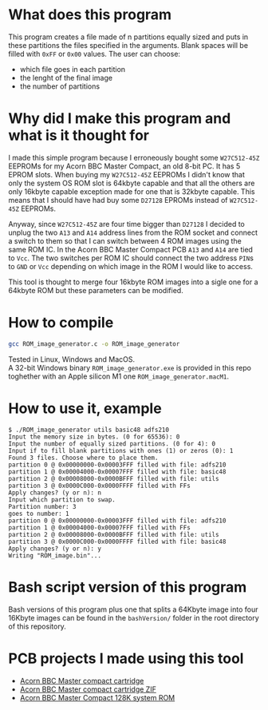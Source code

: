 # What does this program
This program creates a file made of n partitions equally sized and puts in these partitions the files specified in the arguments. Blank spaces will be filled with `0xFF` or `0x00` values.
The user can choose:
* which file goes in each partition
* the lenght of the final image
* the number of partitions

# Why did I make this program and what is it thought for
I made this simple program because I erroneously bought some `W27C512-45Z` EEPROMs for my Acorn BBC Master Compact, an old 8-bit PC.
It has 5 EPROM slots. When buying my `W27C512-45Z` EEPROMs I didn't know that only the system OS ROM slot is 64kbyte capable and that all the others are only 16kbyte capable exception made for one that is 32kbyte capable.
This means that I should have had buy some `D27128` EPROMs instead of `W27C512-45Z` EEPROMs.

Anyway, since `W27C512-45Z` are four time bigger than `D27128` I decided to unplug the two `A13` and `A14` address lines from the ROM socket and connect a switch to them so that I can switch between 4 ROM images using the same ROM IC. In the Acorn BBC Master Compact PCB `A13` and `A14` are tied to `Vcc`. The two switches per ROM IC should connect the two address `PIN`s to `GND` or `Vcc` depending on which image in the ROM I would like to access.

This tool is thought to merge four 16kbyte ROM images into a sigle one for a 64kbyte ROM but these parameters can be modified.

# How to compile
```bash
gcc ROM_image_generator.c -o ROM_image_generator
```

Tested in Linux, Windows and MacOS. \
A 32-bit Windows binary `ROM_image_generator.exe` is provided in this repo toghether with an Apple silicon M1 one `ROM_image_generator.macM1`.

# How to use it, example
```
$ ./ROM_image_generator utils basic48 adfs210
Input the memory size in bytes. (0 for 65536): 0
Input the number of equally sized partitions. (0 for 4): 0
Input if to fill blank partitions with ones (1) or zeros (0): 1
Found 3 files. Choose where to place them.
partition 0 @ 0x00000000-0x00003FFF filled with file: adfs210
partition 1 @ 0x00004000-0x00007FFF filled with file: basic48
partition 2 @ 0x00008000-0x0000BFFF filled with file: utils
partition 3 @ 0x0000C000-0x0000FFFF filled with FFs
Apply changes? (y or n): n
Input which partition to swap.
Partition number: 3
goes to number: 1
partition 0 @ 0x00000000-0x00003FFF filled with file: adfs210
partition 1 @ 0x00004000-0x00007FFF filled with FFs
partition 2 @ 0x00008000-0x0000BFFF filled with file: utils
partition 3 @ 0x0000C000-0x0000FFFF filled with file: basic48
Apply changes? (y or n): y
Writing "ROM_image.bin"...
```

# Bash script version of this program
Bash versions of this program plus one that splits a 64Kbyte image into four 16Kbyte images can be found in the `bashVersion/` folder in the root directory of this repository.

# PCB projects I made using this tool
- [Acorn BBC Master compact cartridge](https://oshwlab.com/black__man/acorn-bbc-master-compact-cartridge)
- [Acorn BBC Master compact cartridge ZIF ](https://oshwlab.com/black__man/acorn-bbc-master-compact-cartridge_copy)
- [Acorn BBC Master Compact 128K system ROM](https://oshwlab.com/black__man/acorn-bbc-master-compact-128k-system-rom)